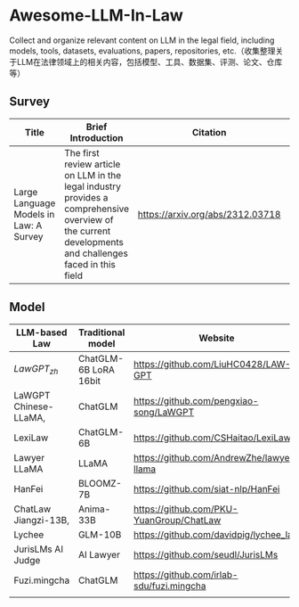 # Awesome-LLM-In-Law

Collect and organize relevant content on LLM in the legal field, including models, tools, datasets, evaluations, papers, repositories, etc.（收集整理关于LLM在法律领域上的相关内容，包括模型、工具、数据集、评测、论文、仓库等）

## Survey

| Title                                  | Brief Introduction                                                                                                                                     | Citation                         | Read notes                                               |
| -------------------------------------- | ------------------------------------------------------------------------------------------------------------------------------------------------------ | -------------------------------- | -------------------------------------------------------- |
| Large Language Models in Law: A Survey | The first review article on LLM in the legal industry provides a comprehensive overview of the current developments and challenges faced in this field | https://arxiv.org/abs/2312.03718 | [](./Paper-note/Large Language Models in Law - A Survey) |

## Model


| LLM-based Law         | Traditional model      | Website                                   |
| --------------------- | ---------------------- | ----------------------------------------- |
| $LawGPT_{zh}$         | ChatGLM-6B LoRA  16bit | https://github.com/LiuHC0428/LAW-GPT      |
| LaWGPT Chinese-LLaMA, | ChatGLM                | https://github.com/pengxiao-song/LaWGPT   |
| LexiLaw               | ChatGLM-6B             | https://github.com/CSHaitao/LexiLaw       |
| Lawyer LLaMA          | LLaMA                  | https://github.com/AndrewZhe/lawyer-llama |
| HanFei                | BLOOMZ-7B              | https://github.com/siat-nlp/HanFei        |
| ChatLaw Jiangzi-13B,  | Anima-33B              | https://github.com/PKU-YuanGroup/ChatLaw  |
| Lychee                | GLM-10B                | https://github.com/davidpig/lychee_law    |
| JurisLMs AI Judge     | AI Lawyer              | https://github.com/seudl/JurisLMs         |
| Fuzi.mingcha          | ChatGLM                | https://github.com/irlab-sdu/fuzi.mingcha |
|                       |                        |                                           |
